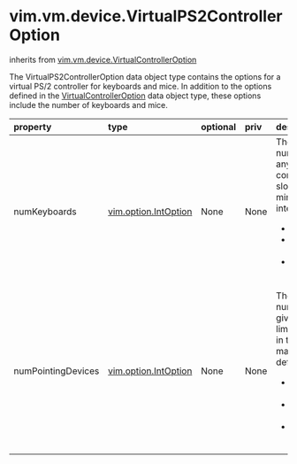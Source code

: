 vim.vm.device.VirtualPS2ControllerOption
========================================
inherits from [vim.vm.device.VirtualControllerOption](docs/vim.vm.device.VirtualControllerOption.md)


The VirtualPS2ControllerOption data object type contains the options    for a virtual PS/2 controller for keyboards and mice. In addition to    the options defined in the <a href="vim.vm.device.VirtualControllerOption.md">VirtualControllerOption</a> data object type, these options include the    number of keyboards and mice.

| property | type | optional | priv | desc |
|:---------|:-----|:---------|:-----|:-----|
| numKeyboards | [vim.option.IntOption](vim.option.IntOption.md "vim.option.IntOption") | None | None | The minimum, maximum, and default number of keyboards you can   have at any given time. This is further constrained  by the number   of available slots in the PS/2 controller. The minimum, maximum,   and default are integers defined by three properties:   <p>   <ul>   <li><b>numKeyBoards.min</b>:  the minimum.   <li><b>numKeyBoards.max</b>:  the maximum.   <li><b>numKeyBoards.defaultValue</b>: the default number.   </ul> |
| numPointingDevices | [vim.option.IntOption](vim.option.IntOption.md "vim.option.IntOption") | None | None | The minimum, maximum, and default number of mice you can   have at any given time. The number of mice is also limited by the number   of available slots in the PS/2 controller. The minimum, maximum, and    default are integers defined by three properties:   <p>   <ul>   <li><b>numPointingDevices.min</b>: the minimum.   <li><b>numPointingDevices.max</b>: the maximum.   <li><b>numPointingDevices.defaultValue</b>: the default number.   </ul> |


